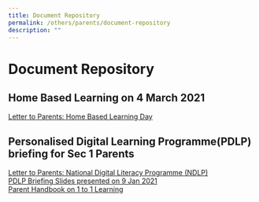 ```yaml
---
title: Document Repository
permalink: /others/parents/document-repository
description: ""
---
```

Document Repository
===================

Home Based Learning on 4 March 2021
-----------------------------------

[Letter to Parents: Home Based Learning Day](https://www-commonwealthsec-moe-edu-sg-admin.cwp.sg/qql/slot/u156/Document%20Repository/letter%20to%20parents%20on%20HBL%20day%204%20Mar%202021.pdf)

Personalised Digital Learning Programme(PDLP) briefing for Sec 1 Parents
------------------------------------------------------------------------

[Letter to Parents: National Digital Literacy Programme (NDLP)](https://www-commonwealthsec-moe-edu-sg-admin.cwp.sg/qql/slot/u156/Document%20Repository/Letter%20to%20parents%20NDLP%209%20Jan%202021.pdf)  
[PDLP Briefing Slides presented on 9 Jan 2021](https://www-commonwealthsec-moe-edu-sg-admin.cwp.sg/qql/slot/u156/Document%20Repository/PDLP%20Briefing%20for%20Parents%209%20Jan%202021%20update%20in%20slide%2041.pdf)  
[Parent Handbook on 1 to 1 Learning](https://www-commonwealthsec-moe-edu-sg-admin.cwp.sg/qql/slot/u156/Document%20Repository/Parent%20Handbook%20I%20on%201_1%20Learning.pdf)